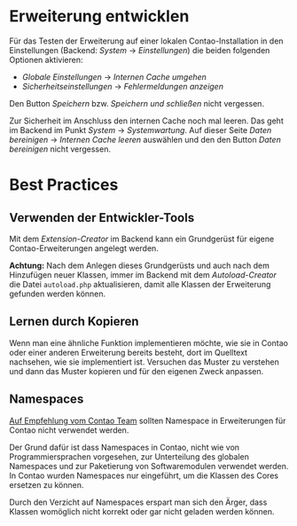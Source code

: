 Erweiterung entwicklen
======================

Für das Testen der Erweiterung auf einer lokalen Contao-Installation in den Einstellungen (Backend:
_System_ -> _Einstellungen_) die beiden folgenden Optionen aktivieren:

- _Globale Einstellungen_ -> _Internen Cache umgehen_
- _Sicherheitseinstellungen_ -> _Fehlermeldungen anzeigen_

Den Button _Speichern_ bzw. _Speichern und schließen_ nicht vergessen.

Zur Sicherheit im Anschluss den internen Cache noch mal leeren. Das geht im Backend im Punkt
_System_ -> _Systemwartung_. Auf dieser Seite _Daten bereinigen_ -> _Internen Cache leeren_
auswählen und den den Button _Daten bereinigen_ nicht vergessen.


Best Practices
==============


Verwenden der Entwickler-Tools
------------------------------

Mit dem _Extension-Creator_ im Backend kann ein Grundgerüst für eigene Contao-Erweiterungen angelegt
werden.

__Achtung:__ Nach dem Anlegen dieses Grundgerüsts und auch nach dem Hinzufügen neuer Klassen, immer
im Backend mit dem _Autoload-Creator_ die Datei `autoload.php` aktualisieren, damit alle Klassen der
Erweiterung gefunden werden können.


Lernen durch Kopieren
---------------------

Wenn man eine ähnliche Funktion implementieren möchte, wie sie in Contao oder einer anderen
Erweiterung bereits besteht, dort im Quelltext nachsehen, wie sie implementiert ist. Versuchen das
Muster zu verstehen und dann das Muster kopieren und für den eigenen Zweck anpassen.


Namespaces
----------

[Auf Empfehlung vom Contao Team](https://community.contao.org/de/showthread.php?30961-Contao-3-und-Namespace&p=203762&viewfull=1#post203762)
sollten Namespace in Erweiterungen für Contao nicht verwendet werden.

Der Grund dafür ist dass Namespaces in Contao, nicht wie von Programmiersprachen vorgesehen, zur
Unterteilung des globalen Namespaces und zur Paketierung von Softwaremodulen verwendet werden. In
Contao wurden Namespaces nur eingeführt, um die Klassen des Cores ersetzen zu können.

Durch den Verzicht auf Namespaces erspart man sich den Ärger, dass Klassen womöglich nicht korrekt
oder gar nicht geladen werden können.
